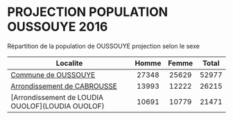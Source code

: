 # PROJECTION POPULATION OUSSOUYE 2016
	
Répartition de la population de OUSSOUYE projection selon le sexe
	
| Localite  | Homme | Femme | Total |
| --------- |:-----:|:-----:|:-----:|
| [Commune de OUSSOUYE](OUSSOUYE) | 27348 | 25629 | 52977 |
| [Arrondissement de CABROUSSE](CABROUSSE) | 13993 | 12222 | 26215 |
| [Arrondissement de LOUDIA OUOLOF](LOUDIA OUOLOF) | 10691 | 10779 | 21471 |
